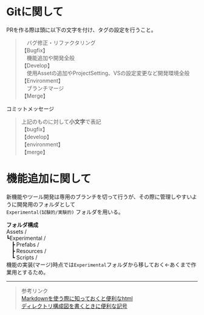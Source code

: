 # Gitに関して
PRを作る際は頭に以下の文字を付け、タグの設定を行うこと。
>&emsp;バグ修正・リファクタリング<br>
【Bugfix】<br>
&emsp;機能追加や開発全般<br>
【Develop】<br>
&emsp;使用Assetの追加やProjectSetting、VSの設定変更など開発環境全般  <br>
【Environment】<br>
&emsp;ブランチマージ<br>
【Merge】<br>

コミットメッセージ
>上記のものに対して**小文字**で表記<br>
>【bugfix】<br>
>【develop】 <br>
>【environment】<br>
>【merge】

# 機能追加に関して
新機能やツール開発は専用のブランチを切って行うが、その際に管理しやすいように開発用のフォルダとして<br>
`Experimental(試験的/実験的)`
フォルダを用いる。

**フォルダ構成**<br>
Assets&nbsp;/<br>
┗Experimental&nbsp;/<br>
&emsp;┣ Prefabs&nbsp;/<br>
&emsp;┣ Resources&nbsp;/<br>
&emsp;┗ Scripts&nbsp;/<br>
機能の実装(マージ)時点では`Experimental`フォルダから移しておく←あくまで作業用とするため。

___
> 参考リンク<br>
>[Markdownを使う際に知っておくと便利なhtml](https://hacknote.jp/archives/45735/)<br>
>[ディレクトリ構成図を書くときに便利な記号](https://qiita.com/paty-fakename/items/c82ed27b4070feeceff6)<br>